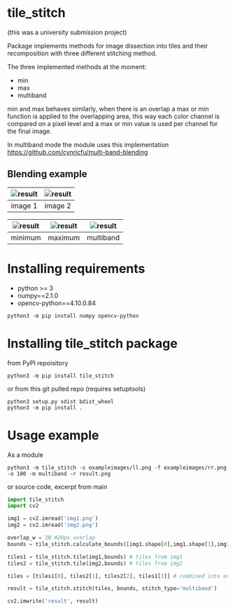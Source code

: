 # tile_stitch

(this was a university submission project)

Package implements methods for image dissection into tiles and their recomposition with three different stitching method.

The three implemented methods at the moment:
- min
- max
- multiband

min and max behaves similarly, when there is an overlap a max or min function is applied to the overlapping area, this way each color channel is compared on a pixel level and a max or min value is used per channel for the final image. 

In multiband mode the module uses this implementation https://github.com/cynricfu/multi-band-blending 




## Blending example
![result](./exampleimages/ll.png) |  ![result](./exampleimages/rr.png)
:-------------------------:|:-------------------------:
image 1             | image 2

![result](./exampleimages/min.png) |  ![result](./exampleimages/max.png) | ![result](./exampleimages/multiband.png)
:-------------------------:|:-------------------------:|:-------------------------:
minimum              | maximum          | multiband

# Installing requirements
- python >= 3
- numpy==2.1.0
- opencv-python==4.10.0.84

```
python3 -m pip install numpy opencv-python
```

# Installing tile_stitch package
from PyPI repoisitory
```
python3 -m pip install tile_stitch
```
or from this git pulled repo (requires setuptools)
```
python3 setup.py sdist bdist_wheel
python3 -m pip install . 
```
# Usage example

As a module 
```
python3 -m tile_stitch -s exampleimages/ll.png -f exampleimages/rr.png -o 100 -m multiband -r result.png
```

or source code, excerpt from main
```py
import tile_stitch
import cv2

img1 = cv2.imread('img1.png')
img2 = cv2.imread('img2.png')

overlap_w = 20 #20px overlap
bounds = tile_stitch.calculate_bounds([img1.shape[0],img1.shape[1],img1.shape[2]],[int(img1.shape[0]/2)+overlap_w,int(img1.shape[1]/2)+overlap_w,img1.shape[2]],[overlap_w,overlap_w,0])

tiles1 = tile_stitch.tile(img1,bounds) # tiles from img1 
tiles2 = tile_stitch.tile(img2,bounds) # tiles from img2

tiles = [tiles1[0], tiles2[1], tiles2[2], tiles1[3]] # combined into one array

result = tile_stitch.stitch(tiles, bounds, stitch_type='multiband') 

cv2.imwrite('result', result)

```



